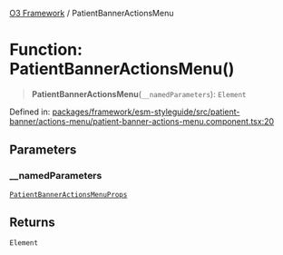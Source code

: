 [O3 Framework](../API.md) / PatientBannerActionsMenu

# Function: PatientBannerActionsMenu()

> **PatientBannerActionsMenu**(`__namedParameters`): `Element`

Defined in: [packages/framework/esm-styleguide/src/patient-banner/actions-menu/patient-banner-actions-menu.component.tsx:20](https://github.com/openmrs/openmrs-esm-core/blob/85cde3ce59cd3d29230c98040a3f53525e808725/packages/framework/esm-styleguide/src/patient-banner/actions-menu/patient-banner-actions-menu.component.tsx#L20)

## Parameters

### \_\_namedParameters

[`PatientBannerActionsMenuProps`](../interfaces/PatientBannerActionsMenuProps.md)

## Returns

`Element`
